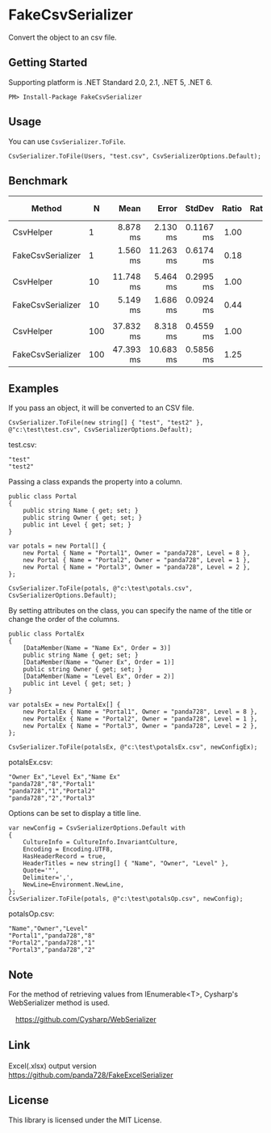 # FakeCsvSerializer
Convert the object to an csv file.

## Getting Started
Supporting platform is .NET Standard 2.0, 2.1, .NET 5, .NET 6.

~~~
PM> Install-Package FakeCsvSerializer
~~~

## Usage
You can use `CsvSerializer.ToFile`.

~~~
CsvSerializer.ToFile(Users, "test.csv", CsvSerializerOptions.Default);
~~~

## Benchmark
|            Method |   N |      Mean |     Error |    StdDev | Ratio | RatioSD |      Gen0 |    Gen1 |   Gen2 |   Allocated | Alloc Ratio |
|------------------ |---- |----------:|----------:|----------:|------:|--------:|----------:|--------:|-------:|------------:|------------:|
|         CsvHelper |   1 |  8.878 ms |  2.130 ms | 0.1167 ms |  1.00 |    0.00 |   93.7500 |       - |      - |    406.7 KB |        1.00 |
| FakeCsvSerializer |   1 |  1.560 ms | 11.263 ms | 0.6174 ms |  0.18 |    0.07 |   12.6953 |  5.8594 | 0.9766 |     53.9 KB |        0.13 |
|                   |     |           |           |           |       |         |           |         |        |             |             |
|         CsvHelper |  10 | 11.748 ms |  5.464 ms | 0.2995 ms |  1.00 |    0.00 |  515.6250 |       - |      - |  2148.45 KB |        1.00 |
| FakeCsvSerializer |  10 |  5.149 ms |  1.686 ms | 0.0924 ms |  0.44 |    0.01 |  117.1875 |  7.8125 |      - |    497.6 KB |        0.23 |
|                   |     |           |           |           |       |         |           |         |        |             |             |
|         CsvHelper | 100 | 37.832 ms |  8.318 ms | 0.4559 ms |  1.00 |    0.00 | 4785.7143 | 71.4286 |      - | 19558.86 KB |        1.00 |
| FakeCsvSerializer | 100 | 47.393 ms | 10.683 ms | 0.5856 ms |  1.25 |    0.03 | 1181.8182 | 90.9091 |      - |  4936.11 KB |        0.25 |

## Examples

If you pass an object, it will be converted to an CSV file.
~~~
CsvSerializer.ToFile(new string[] { "test", "test2" }, @"c:\test\test.csv", CsvSerializerOptions.Default);
~~~

test.csv:
~~~
"test"
"test2"
~~~

Passing a class expands the property into a column.
~~~
public class Portal
{
    public string Name { get; set; }
    public string Owner { get; set; }
    public int Level { get; set; }
}

var potals = new Portal[] {
    new Portal { Name = "Portal1", Owner = "panda728", Level = 8 },
    new Portal { Name = "Portal2", Owner = "panda728", Level = 1 },
    new Portal { Name = "Portal3", Owner = "panda728", Level = 2 },
};

CsvSerializer.ToFile(potals, @"c:\test\potals.csv", CsvSerializerOptions.Default);
~~~

By setting attributes on the class, you can specify the name of the title or change the order of the columns.
~~~
public class PortalEx
{
    [DataMember(Name = "Name Ex", Order = 3)]
    public string Name { get; set; }
    [DataMember(Name = "Owner Ex", Order = 1)]
    public string Owner { get; set; }
    [DataMember(Name = "Level Ex", Order = 2)]
    public int Level { get; set; }
}

var potalsEx = new PortalEx[] {
    new PortalEx { Name = "Portal1", Owner = "panda728", Level = 8 },
    new PortalEx { Name = "Portal2", Owner = "panda728", Level = 1 },
    new PortalEx { Name = "Portal3", Owner = "panda728", Level = 2 },
};

CsvSerializer.ToFile(potalsEx, @"c:\test\potalsEx.csv", newConfigEx);
~~~

potalsEx.csv:
~~~
"Owner Ex","Level Ex","Name Ex"
"panda728","8","Portal1"
"panda728","1","Portal2"
"panda728","2","Portal3"
~~~

Options can be set to display a title line.
~~~
var newConfig = CsvSerializerOptions.Default with
{
    CultureInfo = CultureInfo.InvariantCulture,
    Encoding = Encoding.UTF8,
    HasHeaderRecord = true,
    HeaderTitles = new string[] { "Name", "Owner", "Level" },
    Quote='"',
    Delimiter=',',
    NewLine=Environment.NewLine,
};
CsvSerializer.ToFile(potals, @"c:\test\potalsOp.csv", newConfig);
~~~

potalsOp.csv:
~~~
"Name","Owner","Level"
"Portal1","panda728","8"
"Portal2","panda728","1"
"Portal3","panda728","2"
~~~


## Note
For the method of retrieving values from IEnumerable\<T\>, Cysharp's WebSerializer method is used.

　https://github.com/Cysharp/WebSerializer
  
## Link
Excel(.xlsx) output version
　https://github.com/panda728/FakeExcelSerializer
 
## License
This library is licensed under the MIT License.

